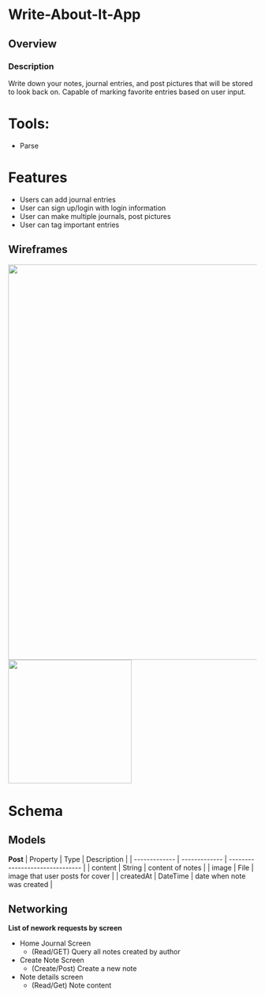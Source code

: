 # Write-About-It-App

## Overview
### Description
Write down your notes, journal entries, and post pictures that will be stored to look back on. Capable of marking favorite entries based on user input.

# Tools:
- Parse

# Features
- Users can add journal entries
- User can sign up/login with login information
- User can make multiple journals, post pictures
- User can tag important entries

## Wireframes
<img src="https://user-images.githubusercontent.com/54912970/97643194-48e39d80-1a04-11eb-8a97-2c27d87198dc.png" width=800><br>
<img src="https://user-images.githubusercontent.com/44785026/98054481-e61d4800-1def-11eb-8758-76e92e9c53c4.gif" width=250>

# Schema <br>

## Models <br>
**Post**
| Property      | Type          | Description                     |
| ------------- | ------------- | ------------------------------- |
| content       | String        | content of notes                |
| image         | File          | image that user posts for cover |
| createdAt     | DateTime      | date when note was created      |

## Networking
**List of nework requests by screen**
- Home Journal Screen
  - (Read/GET) Query all notes created by author
- Create Note Screen
   - (Create/Post) Create a new note
- Note details screen
   - (Read/Get) Note content
